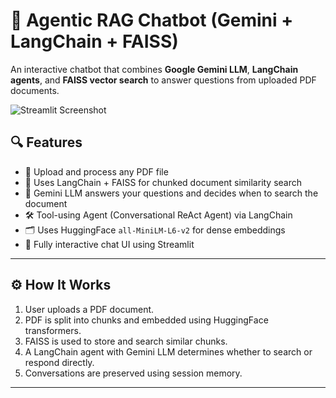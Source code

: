# 🤖 Agentic RAG Chatbot (Gemini + LangChain + FAISS)

An interactive chatbot that combines **Google Gemini LLM**, **LangChain agents**, and **FAISS vector search** to answer questions from uploaded PDF documents.

![Streamlit Screenshot](./screenshot.png)

## 🔍 Features

- 📄 Upload and process any PDF file
- 🔗 Uses LangChain + FAISS for chunked document similarity search
- 🧠 Gemini LLM answers your questions and decides when to search the document
- 🛠️ Tool-using Agent (Conversational ReAct Agent) via LangChain
- 🗂️ Uses HuggingFace `all-MiniLM-L6-v2` for dense embeddings
- 💬 Fully interactive chat UI using Streamlit

---

## ⚙️ How It Works

1. User uploads a PDF document.
2. PDF is split into chunks and embedded using HuggingFace transformers.
3. FAISS is used to store and search similar chunks.
4. A LangChain agent with Gemini LLM determines whether to search or respond directly.
5. Conversations are preserved using session memory.

---


